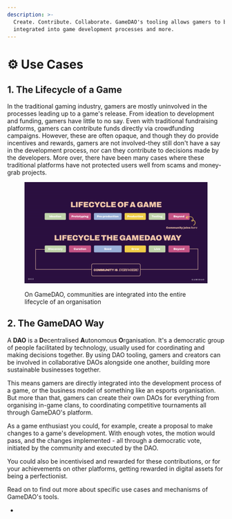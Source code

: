 ```yaml
---
description: >-
  Create. Contribute. Collaborate. GameDAO's tooling allows gamers to be easily
  integrated into game development processes and more.
---
```


# ⚙ Use Cases

## 1. The Lifecycle of a Game

In the traditional gaming industry, gamers are mostly uninvolved in the processes leading up to a game's release. From ideation to development and funding, gamers have little to no say. Even with traditional fundraising platforms, gamers can contribute funds directly via crowdfunding campaigns. However, these are often opaque, and though they do provide incentives and rewards, gamers are not involved-they still don't have a say in the development process, nor can they contribute to decisions made by the developers. More over, there have been many cases where these traditional platforms have not protected users well from scams and money-grab projects.

<figure><img src="../../.gitbook/assets/Screen Shot 2022-09-23 at 7.52.15 AM.png" alt=""><figcaption><p>On GameDAO, communities are integrated into the entire lifecycle of an organisation</p></figcaption></figure>

## 2. The GameDAO Way

A **DAO** is a **D**ecentralised **A**utonomous **O**rganisation. It's a democratic group of people facilitated by technology, usually used for coordinating and making decisions together. By using DAO tooling, gamers and creators can be involved in collaborative DAOs alongside one another, building more sustainable businesses together.&#x20;

This means gamers are directly integrated into the development process of a game, or the business model of something like an esports organisation. But more than that, gamers can create their own DAOs for everything from organising in-game clans, to coordinating competitive tournaments all through GameDAO's platform.

As a game enthusiast you could, for example, create a proposal to make changes to a game's development. With enough votes, the motion would pass, and the changes implemented - all through a democratic vote, initiated by the community and executed by the DAO.&#x20;

You could also be incentivised and rewarded for these contributions, or for your achievements on other platforms, getting rewarded in digital assets for being a perfectionist.

Read on to find out more about specific use cases and mechanisms of GameDAO's tools.

*

